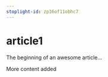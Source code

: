 ```yaml
---
stoplight-id: zp36of11obhc7
---
```


# article1

The beginning of an awesome article...

More content added 